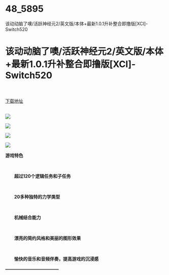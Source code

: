 # 48_5895
该动动脑了噢/活跃神经元2/英文版/本体+最新1.0.1升补整合即撸版[XCI]-Switch520
# 该动动脑了噢/活跃神经元2/英文版/本体+最新1.0.1升补整合即撸版[XCI]-Switch520
 <br/></br>
[下载地址](https://www.switch520.cc/article/5895 "下载地址")
<br/></br>

<p><img src="https://www.switch520.cc/muke_img/upload_art_editor_20201231-1_b1ef8139cd0ce07076047e3f93e0cd1a.jpg"></p>
<p><img src="https://www.switch520.cc/muke_img/upload_art_editor_20201231-1_e7884be88ecbb8a15c055dd624283657.jpg"></p>
<p><img src="https://www.switch520.cc/muke_img/upload_art_editor_20201231-1_dd70a52e797c5fbc0ed7936a7ac23acc.jpg"></p>
<p><img src="https://www.switch520.cc/muke_img/upload_art_editor_20201231-1_d7140ffebc32ac62e87d72ecc0ce928f.jpg"></p>
<p><strong>游戏特色</strong></p>
<p>&nbsp;</p>
<p><strong>　　超过120个逻辑任务和子任务</strong></p>
<p>&nbsp;</p>
<p><strong>　　20多种独特的力学类型</strong></p>
<p>&nbsp;</p>
<p><strong>　　机械结合能力</strong></p>
<p>&nbsp;</p>
<p><strong>　　漂亮的简约风格和美丽的图形效果</strong></p>
<p>&nbsp;</p>
<p><strong>　　愉快的音乐和音频伴奏，提高游戏的沉浸感</strong></p>
<p><strong>————————————</strong></p>
